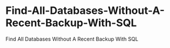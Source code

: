# Find-All-Databases-Without-A-Recent-Backup-With-SQL
Find All Databases Without A Recent Backup With SQL
